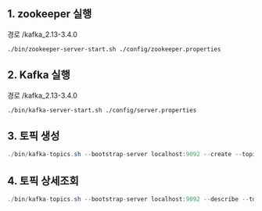 ## 1. zookeeper 실행

경로 /kafka_2.13-3.4.0
```
./bin/zookeeper-server-start.sh ./config/zookeeper.properties
```

## 2. Kafka 실행

경로 /kafka_2.13-3.4.0

```
./bin/kafka-server-start.sh ./config/server.properties
```

## 3. 토픽 생성

```java
./bin/kafka-topics.sh --bootstrap-server localhost:9092 --create --topic member.dev.event.config-event --partitions 1
```

## 4. 토픽 상세조회

```java
./bin/kafka-topics.sh --bootstrap-server localhost:9092 --describe --topic member.dev.event.config-event
```
